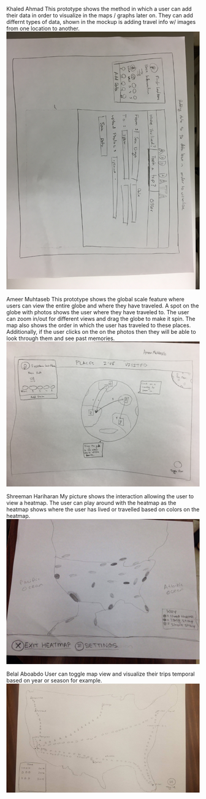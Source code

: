 Khaled Ahmad 
This prototype shows the method in which a user can add their data in order to visualize in the maps / graphs later on. They can add differnt types of data, shown in the mockup is adding travel info w/ images from one location to another. 
![alt tag](https://github.com/ameezus/cogs121/blob/master/IMG_2389.JPG)

Ameer Muhtaseb
This prototype shows the global scale feature where users can view the entire globe and where they have traveled. A spot on the globe with photos shows the user where they have traveled to. The user can zoom in/out for different views and drag the globe to make it spin. The map also shows the order in which the user has traveled to these places. Additionally, if the user clicks on the on the photos then they will be able to look through them and see past memories.
![alt tag](https://github.com/ameezus/cogs121/blob/master/IMG_8497.JPG)


Shreeman Hariharan
My picture shows the interaction allowing the user to view a heatmap. The user can play around with the heatmap as the heatmap shows where the user has lived or travelled based on colors on the heatmap.
![alt tag](https://github.com/ameezus/cogs121/blob/master/prototype-shreeman.jpg)

Belal Aboabdo 
User can toggle map view and visualize their trips temporal based on year or season for example.
![alt tag](https://github.com/ameezus/cogs121/blob/master/18049771_1095218863917747_1615691444_o.jpg)
